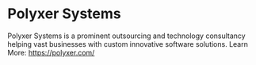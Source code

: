 # Polyxer Systems
Polyxer Systems is a prominent outsourcing and technology consultancy helping vast businesses with custom innovative software solutions.
Learn More: https://polyxer.com/ 
